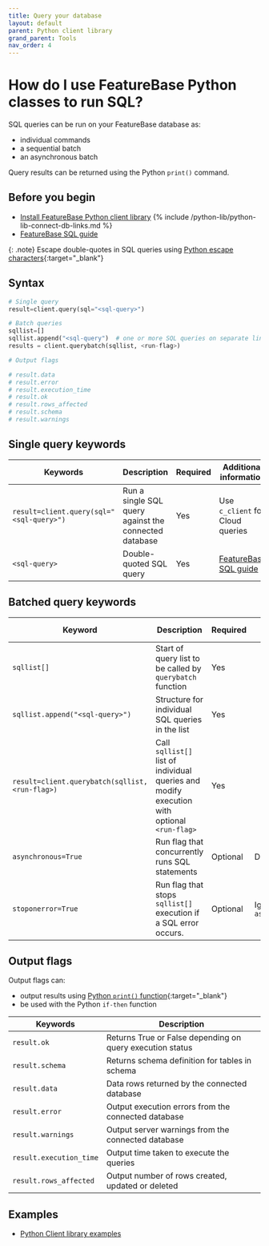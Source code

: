 ```yaml
---
title: Query your database
layout: default
parent: Python client library
grand_parent: Tools
nav_order: 4
---
```


# How do I use FeatureBase Python classes to run SQL?

SQL queries can be run on your FeatureBase database as:
* individual commands
* a sequential batch
* an asynchronous batch

Query results can be returned using the Python `print()` command.

## Before you begin

* [Install FeatureBase Python client library](/docs/tools/python-client-library/python-client-install)
{% include /python-lib/python-lib-connect-db-links.md %}
* [FeatureBase SQL guide](/docs/sql-guide/sql-guide-home)

{: .note}
Escape double-quotes in SQL queries using [Python escape characters](https://www.w3schools.com/python/gloss_python_escape_characters.asp){:target="_blank"}

## Syntax

```py
# Single query
result=client.query(sql="<sql-query>")

# Batch queries
sqllist=[]
sqllist.append("<sql-query")  # one or more SQL queries on separate lines
results = client.querybatch(sqllist, <run-flag>)

# Output flags

# result.data
# result.error
# result.execution_time
# result.ok
# result.rows_affected
# result.schema
# result.warnings
```

## Single query keywords

| Keywords | Description | Required | Additional information |
|---|---|---|---|
| `result=client.query(sql="<sql-query>")` | Run a single SQL query against the connected database | Yes | Use `c_client` for Cloud queries |
| `<sql-query>` | Double-quoted SQL query | Yes | [FeatureBase SQL guide](/docs/sql-guide/sql-guide-home) |

## Batched query keywords

| Keyword | Description | Required | Additional information |
|---|---|---|---|
| `sqllist[]` | Start of query list to be called by `querybatch` function | Yes |  |
| `sqllist.append("<sql-query>")` | Structure for individual SQL queries in the list | Yes |  |
| `result=client.querybatch(sqllist,<run-flag>)` | Call `sqllist[]` list of individual queries and modify execution with optional `<run-flag>` | Yes |  |
| `asynchronous=True`| Run flag that concurrently runs SQL statements | Optional | Defaults to `false` |
| `stoponerror=True` | Run flag that stops `sqllist[]` execution if a SQL error occurs. | Optional | Ignored when `asynchronous=True` |

## Output flags

Output flags can:
* output results using [Python `print()` function](https://realpython.com/python-print/){:target="_blank"}
* be used with the Python `if-then` function

| Keywords | Description |
|---|---|
| `result.ok` | Returns True or False depending on query execution status |
| `result.schema` | Returns schema definition for tables in schema |
| `result.data` | Data rows returned by the connected database |
| `result.error` | Output execution errors from the connected database |
| `result.warnings` | Output server warnings from the connected database |
| `result.execution_time` | Output time taken to execute the queries |
| `result.rows_affected` | Output number of rows created, updated or deleted |

## Examples

* [Python Client library examples](/docs/tools/python-client-library/python-client-example)
